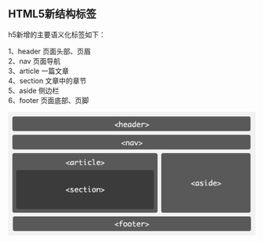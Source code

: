 ## HTML5新结构标签

h5新增的主要语义化标签如下：

1、header 页面头部、页眉  
2、nav 页面导航  
3、article 一篇文章  
4、section 文章中的章节  
5、aside 侧边栏  
6、footer 页面底部、页脚

![](/assets/layout.png)

